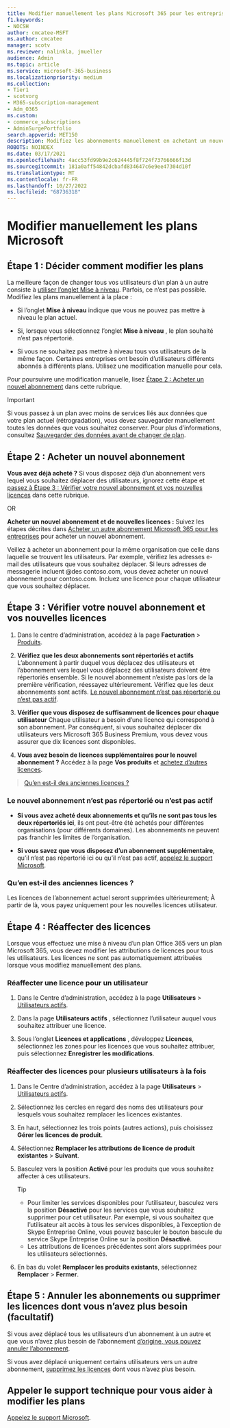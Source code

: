 ```yaml
---
title: Modifier manuellement les plans Microsoft 365 pour les entreprises
f1.keywords:
- NOCSH
author: cmcatee-MSFT
ms.author: cmcatee
manager: scotv
ms.reviewer: nalinkla, jmueller
audience: Admin
ms.topic: article
ms.service: microsoft-365-business
ms.localizationpriority: medium
ms.collection:
- Tier1
- scotvorg
- M365-subscription-management
- Adm_O365
ms.custom:
- commerce_subscriptions
- AdminSurgePortfolio
search.appverid: MET150
description: Modifiez les abonnements manuellement en achetant un nouvel abonnement et en veillant à ce que les deux abonnements soient répertoriés et actifs.
ROBOTS: NOINDEX
ms.date: 03/17/2021
ms.openlocfilehash: 4acc53fd99b9e2c624445f8f724f73766666f13d
ms.sourcegitcommit: 181a0aff54842dcbafd834647c6e9ee47304d10f
ms.translationtype: MT
ms.contentlocale: fr-FR
ms.lasthandoff: 10/27/2022
ms.locfileid: "68736318"
---
```

# <a name="manually-change-microsoft-plans"></a>Modifier manuellement les plans Microsoft

## <a name="step-1-decide-how-to-change-plans"></a>Étape 1 : Décider comment modifier les plans

La meilleure façon de changer tous vos utilisateurs d’un plan à un autre consiste à [utiliser l’onglet Mise à niveau](upgrade-to-different-plan.md). Parfois, ce n’est pas possible. Modifiez les plans manuellement à la place :

- Si l’onglet **Mise à niveau** indique que vous ne pouvez pas mettre à niveau le plan actuel.

- Si, lorsque vous sélectionnez l’onglet **Mise à niveau** , le plan souhaité n’est pas répertorié.

- Si vous ne souhaitez pas mettre à niveau tous vos utilisateurs de la même façon. Certaines entreprises ont besoin d’utilisateurs différents abonnés à différents plans. Utilisez une modification manuelle pour cela.

Pour poursuivre une modification manuelle, lisez [Étape 2 : Acheter un nouvel abonnement](#step-2-buy-a-new-subscription) dans cette rubrique.

> [!IMPORTANT]
> Si vous passez à un plan avec moins de services liés aux données que votre plan actuel (rétrogradation), vous devez sauvegarder manuellement toutes les données que vous souhaitez conserver. Pour plus d’informations, consultez [Sauvegarder des données avant de changer de plan](move-users-different-subscription.md).

## <a name="step-2-buy-a-new-subscription"></a>Étape 2 : Acheter un nouvel abonnement

**Vous avez déjà acheté ?** Si vous disposez déjà d’un abonnement vers lequel vous souhaitez déplacer des utilisateurs, ignorez cette étape et [passez à Étape 3 : Vérifier votre nouvel abonnement et vos nouvelles licences](#step-3-check-your-new-subscription-and-licenses) dans cette rubrique.

OR

**Acheter un nouvel abonnement et de nouvelles licences :** Suivez les étapes décrites dans [Acheter un autre abonnement Microsoft 365 pour les entreprises](../try-or-buy-microsoft-365.md) pour acheter un nouvel abonnement.

Veillez à acheter un abonnement pour la même organisation que celle dans laquelle se trouvent les utilisateurs. Par exemple, vérifiez les adresses e-mail des utilisateurs que vous souhaitez déplacer. Si leurs adresses de messagerie incluent \@des contoso.com, vous devez acheter un nouvel abonnement pour contoso.com.
Incluez une licence pour chaque utilisateur que vous souhaitez déplacer.

## <a name="step-3-check-your-new-subscription-and-licenses"></a>Étape 3 : Vérifier votre nouvel abonnement et vos nouvelles licences

1. Dans le centre d’administration, accédez à la page **Facturation** \> <a href="https://go.microsoft.com/fwlink/p/?linkid=842054" target="_blank">Produits</a>.

2. **Vérifiez que les deux abonnements sont répertoriés et actifs** L’abonnement à partir duquel vous déplacez des utilisateurs et l’abonnement vers lequel vous déplacez des utilisateurs doivent être répertoriés ensemble. Si le nouvel abonnement n’existe pas lors de la première vérification, réessayez ultérieurement. Vérifiez que les deux abonnements sont actifs. [Le nouvel abonnement n’est pas répertorié ou n’est pas actif](#the-new-subscription-isnt-listed-or-isnt-active).

3. **Vérifier que vous disposez de suffisamment de licences pour chaque utilisateur** Chaque utilisateur a besoin d’une licence qui correspond à son abonnement. Par conséquent, si vous souhaitez déplacer dix utilisateurs vers Microsoft 365 Business Premium, vous devez vous assurer que dix licences sont disponibles.

4. **Vous avez besoin de licences supplémentaires pour le nouvel abonnement ?**
   Accédez à la page **Vos produits** et [achetez d’autres licences](../licenses/buy-licenses.md).

> [Qu’en est-il des anciennes licences ?](#what-about-the-old-licenses)

### <a name="the-new-subscription-isnt-listed-or-isnt-active"></a>Le nouvel abonnement n’est pas répertorié ou n’est pas actif

- **Si vous avez acheté deux abonnements et qu’ils ne sont pas tous les deux répertoriés ici**, ils ont peut-être été achetés pour différentes organisations (pour différents domaines). Les abonnements ne peuvent pas franchir les limites de l’organisation.

- **Si vous savez que vous disposez d’un abonnement supplémentaire**, qu’il n’est pas répertorié ici ou qu’il n’est pas actif, [appelez le support Microsoft](../../admin/get-help-support.md).

### <a name="what-about-the-old-licenses"></a>Qu’en est-il des anciennes licences ?

Les licences de l’abonnement actuel seront supprimées ultérieurement; À partir de là, vous payez uniquement pour les nouvelles licences utilisateur.

## <a name="step-4-reassign-licenses"></a>Étape 4 : Réaffecter des licences

Lorsque vous effectuez une mise à niveau d’un plan Office 365 vers un plan Microsoft 365, vous devez modifier les attributions de licences pour tous les utilisateurs. Les licences ne sont pas automatiquement attribuées lorsque vous modifiez manuellement des plans.

### <a name="reassign-a-license-for-one-user"></a>Réaffecter une licence pour un utilisateur

1. Dans le Centre d’administration, accédez à la page **Utilisateurs** \> <a href="https://go.microsoft.com/fwlink/p/?linkid=834822" target="_blank">Utilisateurs actifs</a>.

2. Dans la page **Utilisateurs actifs** , sélectionnez l’utilisateur auquel vous souhaitez attribuer une licence.

3. Sous l’onglet **Licences et applications** , développez **Licences**, sélectionnez les zones pour les licences que vous souhaitez attribuer, puis sélectionnez **Enregistrer les modifications**.

### <a name="reassign-licenses-for-multiple-users-at-once"></a>Réaffecter des licences pour plusieurs utilisateurs à la fois

1. Dans le Centre d’administration, accédez à la page **Utilisateurs** \> <a href="https://go.microsoft.com/fwlink/p/?linkid=834822" target="_blank">Utilisateurs actifs</a>.

2. Sélectionnez les cercles en regard des noms des utilisateurs pour lesquels vous souhaitez remplacer les licences existantes.

3. En haut, sélectionnez les trois points (autres actions), puis choisissez **Gérer les licences de produit**.

4. Sélectionnez **Remplacer les attributions de licence de produit existantes** \> **Suivant**.

5. Basculez vers la position **Activé** pour les produits que vous souhaitez affecter à ces utilisateurs.

    > [!TIP]
    > - Pour limiter les services disponibles pour l’utilisateur, basculez vers la position **Désactivé** pour les services que vous souhaitez supprimer pour cet utilisateur. Par exemple, si vous souhaitez que l’utilisateur ait accès à tous les services disponibles, à l’exception de Skype Entreprise Online, vous pouvez basculer le bouton bascule du service Skype Entreprise Online sur la position **Désactivé**.
    > - Les attributions de licences précédentes sont alors supprimées pour les utilisateurs sélectionnés.

6. En bas du volet **Remplacer les produits existants**, sélectionnez **Remplacer** \> **Fermer**.

## <a name="step-5-cancel-subscriptions-or-remove-licenses-that-you-no-longer-need-optional"></a>Étape 5 : Annuler les abonnements ou supprimer les licences dont vous n’avez plus besoin (facultatif)

Si vous avez déplacé tous les utilisateurs d’un abonnement à un autre et que vous n’avez plus besoin de l’abonnement [d’origine, vous pouvez annuler l’abonnement](cancel-your-subscription.md).

Si vous avez déplacé uniquement certains utilisateurs vers un autre abonnement, [supprimez les licences](../licenses/buy-licenses.md) dont vous n’avez plus besoin.

## <a name="call-support-to-help-you-change-plans"></a>Appeler le support technique pour vous aider à modifier les plans

[Appelez le support Microsoft](../../admin/get-help-support.md).
